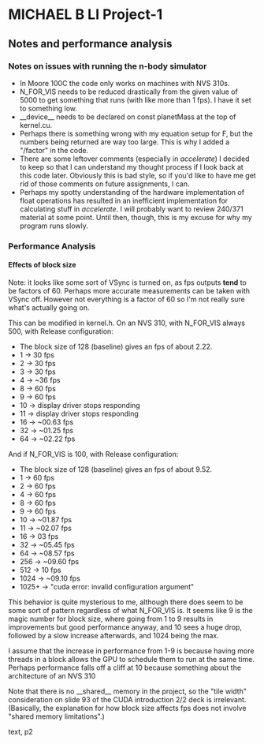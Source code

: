 # MICHAEL B LI Project-1
## Notes and performance analysis

### Notes on issues with running the n-body simulator

 * In Moore 100C the code only works on machines with NVS 310s.
 * N_FOR_VIS needs to be reduced drastically from the given value
   of 5000 to get something that runs (with like more than 1 fps).
   I have it set to something low.
 * \_\_device\_\_ needs to be declared on const planetMass at the
   top of kernel.cu.
 * Perhaps there is something wrong with my equation setup for F,
   but the numbers being returned are way too large. This is why
   I added a "/factor" in the code.
 * There are some leftover comments (especially in *accelerate*)
   I decided to keep so that I can understand my thought process
   if I look back at this code later. Obviously this is bad style,
   so if you'd like to have me get rid of those comments on future
   assignments, I can.
 * Perhaps my spotty understanding of the hardware implementation of 
   float operations has resulted in an inefficient implementation for
   calculating stuff in *accelerate*. I will probably want to review
   240/371 material at some point. Until then, though, this is my excuse
   for why my program runs slowly.

### Performance Analysis

#### Effects of block size

Note: it looks like some sort of VSync is turned on, as fps outputs **tend** to be factors of 60.
Perhaps more accurate measurements can be taken with VSync off. However not everything is a factor
of 60 so I'm not really sure what's actually going on.

This can be modified in kernel.h. On an NVS 310, with N_FOR_VIS always 500, with Release configuration:
 * The block size of 128 (baseline) gives an fps of about 2.22.
 * 1     ->     30    fps
 * 2     ->     30    fps
 * 3     ->     30    fps
 * 4     ->    ~36    fps
 * 8     ->     60    fps
 * 9     ->     60    fps
 * 10    ->     display driver stops responding
 * 11    ->     display driver stops responding
 * 16    ->    ~00.63 fps
 * 32    ->    ~01.25 fps
 * 64    ->    ~02.22 fps
 
And if N_FOR_VIS is 100, with Release configuration:
 * The block size of 128 (baseline) gives an fps of about 9.52.
 * 1     ->     60    fps
 * 2     ->     60    fps
 * 4     ->     60    fps
 * 8     ->     60    fps
 * 9     ->     60    fps
 * 10    ->    ~01.87 fps
 * 11    ->    ~02.07 fps
 * 16    ->     03    fps
 * 32    ->    ~05.45 fps
 * 64    ->    ~08.57 fps
 * 256   ->    ~09.60 fps
 * 512   ->     10    fps
 * 1024  ->    ~09.10 fps
 * 1025+ ->     "cuda error: invalid configuration argument"

This behavior is quite mysterious to me, although there does seem to be some sort of pattern regardless
of what N_FOR_VIS is. It seems like 9 is the magic number for block size, where going from 1 to 9 results
in improvements but good performance anyway, and 10 sees a huge drop, followed by a slow increase afterwards,
and 1024 being the max.

I assume that the increase in performance from 1-9 is because having more threads in a block allows the GPU
to schedule them to run at the same time. Perhaps performance falls off a cliff at 10 because something
about the architecture of an NVS 310 

Note that there is no \_\_shared\_\_ memory in the project, so the "tile width" consideration on slide
93 of the CUDA introduction 2/2 deck is irrelevant. (Basically, the explanation for how block size
affects fps does not involve "shared memory limitations".)

text, p2
